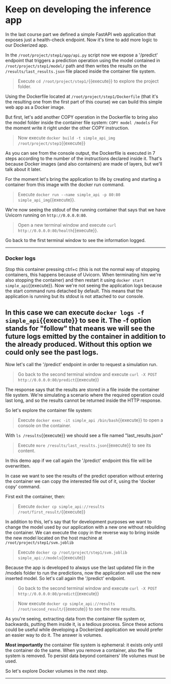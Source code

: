 # Keep on developing the inference app

In the last course part we defined a simple FastAPI web application that exposes just 
a health-check endpoint. Now it's time to add more logic to our Dockerized app. 

In the `/root/project/step1/app/api.py` script now we expose a '/predict' endpoint that triggers 
a prediction operation using the model contained in `/root/project/step1/model/` path and then 
writes the results on the `/results/last_results.json` file placed inside the container 
file system.

> Execute `cd /root/project/step1/`{{execute}} to explore the project folder.

Using the Dockerfile located at `/root/project/step1/Dockerfile`  (that it's the resulting one 
from the first part of this course) we can build this simple web app as a Docker image.

But first, let's add another COPY operation in the Dockerfile to bring also the model folder 
inside the container file system: `COPY model /models`
For the moment write it right under the other COPY instruction.

> Now execute `docker build -t simple_api_img /root/project/step1`{{execute}}

As you can see from the console output, the Dockerfile is executed in 7 steps according
to the number of the instructions declared inside it. That's because Docker images 
(and also containers) are made of layers, but we'll talk about it later.

For the moment let's bring the application to life by creating and starting a container 
from this image with the docker run command.

> Execute `docker run --name simple_api -p 80:80 simple_api_img`{{execute}}.

We're now seeing the stdout of the running container that says that we have Uvicorn
running on `http://0.0.0.0:80`. 

> Open a new terminal window and execute `curl http://0.0.0.0:80/health`{{execute}}.

Go back to the first terminal window to see the information logged.

---
### Docker logs

Stop this container pressing ctrl+c (this is not the normal way of stopping containers, this
happens because of Uvicorn. When terminating him we're also stopping the container)
and then restart it using `docker start simple_api`{{execute}}.
Now we're not seeing the application logs because the start command runs detached by default.
This means that the application is running but its stdout is not attached to our console.

In this case we can execute `docker logs -f simple_api`{{execute}} to see it. The -f option stands for
"follow" that means we will see the future logs emitted by the container in addition to the
already produced. Without this option we could only see the past logs.
---

Now let's call the '/predict' endpoint in order to request a simulation run.

> Go back to the second terminal window and execute 
> `curl -X POST http://0.0.0.0:80/predict`{{execute}}

The response says that the results are stored in a file inside the container file system.
We're simulating a scenario where the required operation could last long, and so the results 
cannot be returned inside the HTTP response.

So let's explore the container file system:

> Execute `docker exec -it simple_api /bin/bash`{{execute}} to open a console on the container.  

With `ls /results`{{execute}} we should see a file named "last_results.json"

> Execute `more /results/last_results.json`{{execute}} to see its content.

In this demo app if we call again the '/predict' endpoint this file will be overwritten.

In case we want to see the results of the predict operation without entering the 
container we can copy the interested file out of it, using the 'docker copy' command.

First exit the container, then:

> Execute `docker cp simple_api://results /root/first_result/`{{execute}} 

In addition to this, let's say that for development purposes we want to change the model 
used by our application with a new one without rebuilding the container.
We can execute the copy in the reverse way to bring inside the new model located on 
the host machine at `/root/project/step1/svm.joblib`

> Execute `docker cp /root/project/step1/svm.joblib simple_api://models`{{execute}} 

Because the app is developed to always use the last updated file in the /models folder to
run the predictions, now the application will use the new inserted model. So let's call
again the '/predict' endpoint.

> Go back to the second terminal window and execute 
> `curl -X POST http://0.0.0.0:80/predict`{{execute}}

> Now execute `docker cp simple_api://results /root/second_result/`{{execute}} to see the
> new results.

As you're seeing, extracting data from the container file system or, backwards, putting them
inside it, is a tedious process. Since these actions could be useful while developing a 
Dockerized application we would prefer an easier way to do it. The answer is volumes.

**Most importantly** the container file system is ephemeral: it exists only until the container 
do the same. When you remove a container, also the file system is removed.
To persist data beyond containers' life volumes must be used.

So let's explore Docker volumes in the next step.

---